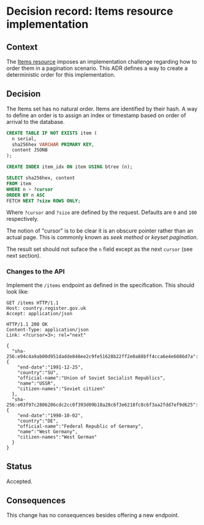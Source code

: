 # Decision record: Items resource implementation

## Context

The [Items resource](https://openregister.github.io/specification/#items-resource)
imposes an implementation challenge regarding how to order them in a
pagination scenario. This ADR defines a way to create a deterministic order
for this implementation.

## Decision

The Items set has no natural order. Items are identified by their hash. A way
to define an order is to assign an index or timestamp based on order of
arrival to the database.

```sql
CREATE TABLE IF NOT EXISTS item (
  n serial,
  sha256hex VARCHAR PRIMARY KEY,
  content JSONB
);

CREATE INDEX item_idx ON item USING btree (n);

SELECT sha256hex, content
FROM item
WHERE n > ?cursor
ORDER BY n ASC
FETCH NEXT ?size ROWS ONLY;
```

Where `?cursor` and `?size` are defined by the request. Defaults are `0` and
`100` respectively.

The notion of "cursor" is to be clear it is an obscure pointer rather than an
actual page. This is commonly known as _seek method_ or _keyset pagination_.

The result set should not suface the `n` field except as the next `cursor`
(see next section).

### Changes to the API

Implement the `/items` endpoint as defined in the specification. This should
look like:

```http
GET /items HTTP/1.1
Host: country.register.gov.uk
Accept: application/json
```

```http
HTTP/1.1 200 OK
Content-Type: application/json
Link: <?cursor=3>; rel="next"

{
  "sha-256:e94c4a9ab00d951dadde848ee2c9fe51628b22ff2e0a88bff4cca6e4e6086d7a": {
    "end-date":"1991-12-25",
    "country":"SU",
    "official-name":"Union of Soviet Socialist Republics",
    "name":"USSR",
    "citizen-names":"Soviet citizen"
  },
  "sha-256:e03f97c2806206cdc2cc0f393d09b18a28c6f3e6218fc8c6f3aa2fdd7ef9d625": {
    "end-date":"1990-10-02",
    "country":"DE",
    "official-name":"Federal Republic of Germany",
    "name":"West Germany",
    "citizen-names":"West German"
  }
}
```

## Status

Accepted.

## Consequences

This change has no consequences besides offering a new endpoint.
